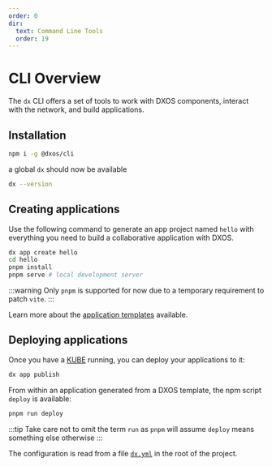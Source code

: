 ```yaml
---
order: 0
dir:
  text: Command Line Tools
  order: 19
---
```


# CLI Overview

The `dx` CLI offers a set of tools to work with DXOS components, interact with the network, and build applications.

## Installation

```bash
npm i -g @dxos/cli
```

a global `dx` should now be available

```bash
dx --version
```

## Creating applications

Use the following command to generate an app project named `hello` with everything you need to build a collaborative application with DXOS.

```bash
dx app create hello
cd hello
pnpm install
pnpm serve # local development server
```

:::warning
Only `pnpm` is supported for now due to a temporary requirement to patch `vite`.
:::

Learn more about the [application templates](./app-templates.md) available.

## Deploying applications

Once you have a [KUBE](../kube) running, you can deploy your applications to it:

```bash
dx app publish
```

From within an application generated from a DXOS template, the npm script `deploy` is available:

```bash
pnpm run deploy
```

:::tip
Take care not to omit the term `run` as `pnpm` will assume `deploy` means something else otherwise
:::

The configuration is read from a file [`dx.yml`](../kube/dx-yml-file) in the root of the project.
